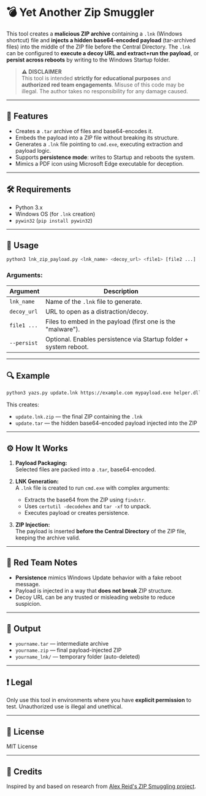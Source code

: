 # 💣 Yet Another Zip Smuggler

This tool creates a **malicious ZIP archive** containing a `.lnk` (Windows shortcut) file and **injects a hidden base64-encoded payload** (tar-archived files) into the middle of the ZIP file before the Central Directory. The `.lnk` can be configured to **execute a decoy URL and extract+run the payload**, or **persist across reboots** by writing to the Windows Startup folder.

> **⚠️ DISCLAIMER**\
> This tool is intended **strictly for educational purposes** and **authorized red team engagements**. Misuse of this code may be illegal. The author takes no responsibility for any damage caused.

---

## 📆 Features

- Creates a `.tar` archive of files and base64-encodes it.
- Embeds the payload into a ZIP file without breaking its structure.
- Generates a `.lnk` file pointing to `cmd.exe`, executing extraction and payload logic.
- Supports **persistence mode**: writes to Startup and reboots the system.
- Mimics a PDF icon using Microsoft Edge executable for deception.

---

## 🛠️ Requirements

- Python 3.x
- Windows OS (for `.lnk` creation)
- `pywin32` (`pip install pywin32`)

---

## 🚀 Usage

```bash
python3 lnk_zip_payload.py <lnk_name> <decoy_url> <file1> [file2 ...] [--persist]
```

### Arguments:

| Argument    | Description                                                       |
| ----------- | ----------------------------------------------------------------- |
| `lnk_name`  | Name of the `.lnk` file to generate.                              |
| `decoy_url` | URL to open as a distraction/decoy.                               |
| `file1 ...` | Files to embed in the payload (first one is the "malware").       |
| `--persist` | Optional. Enables persistence via Startup folder + system reboot. |

---

## 🔍 Example

```bash
python3 yazs.py update.lnk https://example.com mypayload.exe helper.dll --persist
```

This creates:

- `update.lnk.zip` — the final ZIP containing the `.lnk`
- `update.tar` — the hidden base64-encoded payload injected into the ZIP

---

## ⚙️ How It Works

1. **Payload Packaging:**\
   Selected files are packed into a `.tar`, base64-encoded.

2. **LNK Generation:**\
   A `.lnk` file is created to run `cmd.exe` with complex arguments:

   - Extracts the base64 from the ZIP using `findstr`.
   - Uses `certutil -decodehex` and `tar -xf` to unpack.
   - Executes payload or creates persistence.

3. **ZIP Injection:**\
   The payload is inserted **before the Central Directory** of the ZIP file, keeping the archive valid.

---

## 🔐 Red Team Notes

- **Persistence** mimics Windows Update behavior with a fake reboot message.
- Payload is injected in a way that **does not break** ZIP structure.
- Decoy URL can be any trusted or misleading website to reduce suspicion.

---

## 📌 Output

- `yourname.tar` — intermediate archive
- `yourname.zip` — final payload-injected ZIP
- `yourname_lnk/` — temporary folder (auto-deleted)

---

## ❗ Legal

Only use this tool in environments where you have **explicit permission** to test. Unauthorized use is illegal and unethical.

---

## 📄 License

MIT License

---

## 🙏 Credits

Inspired by and based on research from [Alex Reid's ZIP Smuggling project](https://github.com/Octoberfest7/zip_smuggling).

